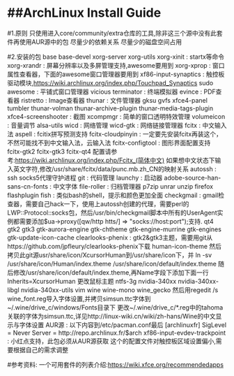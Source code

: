 ##ArchLinux Install Guide
======
#1.原则
	只使用进入core/community/extra仓库的工具,除非这三个源中没有此套件再使用AUR源中的包
	尽量少的依赖关系
	尽量少的磁盘空间占用


#2.安装的包
	base
	base-devel
	xorg-server
	xorg-utils
	xorg-xinit	:	startx等命令
	xorg-xrandr	:	屏幕分辨率以及多屏管理支持,awesome要用到
	xorg-xprop	:	窗口属性查看器，下面的awesome窗口管理器要用到
	xf86-input-synaptics	:	触控板驱动模块,https://wiki.archlinux.org/index.php/Touchpad_Synaptics
	sudo
	awesome : 平铺式窗口管理器
		vicious
	terminator : 终端模拟器
	evince	:	PDF查看器
	ristretto : Image查看器
	thunar	:	文件管理器
		gksu
		gvfs
		xfce4-panel
		tumbler
		thunar-volman
		thunar-archive-plugin
		thunar-media-tags-plugin
	xfce4-screenshooter :	截图
	xcompmgr	:	简单的窗口透明特效管理
	volumeicon	:	音量调节
		alsa-utils
	wicd	:	网络管理
		wicd-gtk	:	网络链接管理器
	fcitx	:	中文输入法
		aspell	:	fcitix拼写预测支持
		fcitx-cloudpinyin	:	一定要先安装fcitx再装这个，不然可能找不到中文输入法，云输入法
		fcitx-configtool	:	图形界面配置支持
		fcitx-gtk2
		fcitx-gtk3
		fcitx-qt4
		配置请参考:https://wiki.archlinux.org/index.php/Fcitx_(简体中文)
		如果想中文状态下输入英文字符,修改/usr/share/fcitx/data/punc.mb.zh_CN的映射关系
	autossh	:	ssh socks5代理守护进程
	git	:	代码管理
	launchy	:	启动器
	adobe-source-han-sans-cn-fonts :	中文字体
	file-roller	:	归档管理器
		p7zip
		unrar
		unzip
	firefox
		flashplugin
	fish	:	类似bash的shell，提示和颜色更加全面
	checkgmail	:	gmail检查器，需要自己hack一下，使用上autossh创建的代理，需要perl的LWP::Protocol::socks包，然后/usr/bin/checkgmail脚本中所有的UserAgent实例都需要添加$ua->proxy([qw/http htts/] => "socks://host:port");支持.
	qt4
	gtk2
	gtk3
		gtk-aurora-engine
		gtk-chtheme
		gtk-engine-murrine
		gtk-engines
		gtk-update-icon-cache
		clearlooks-phenix :	gtk2&gtk3主题，需要用git从https://github.com/jpfleury/clearlooks-phenix下载
	human-icon-theme
		然后拷贝此git源usr/share/icon/XcursorHuman到/usr/share/icon下，并
		ln -sv /usr/share/icon/Human/index.theme /usr/share/icon/default/index.theme
		随后修改/usr/share/icon/default/index.theme,再Name字段下添加下面一行
		Inherits=XcursorHuman
		更改鼠标主题
	ntfs-3g
	nvidia-340xx
	nvidia-340xx-libgl
	nvidia-340xx-utils
	vim
	wine
		wine-mono
		wine_gecko
		然后用regedit /s wine_font.reg导入字体设置,并拷贝simsun.ttc字体到~/.wine/drive_c/windows/Fonts目录下
		更改~/.wine/drive_c/*.reg中的tahoma关联的字体为simsun.ttc,详见http://linux-wiki.cn/wiki/zh-hans/Wine的中文显示与字体设置
	AUR源	:	以下内容到/etc/pacman.conf最后
		[archlinuxfr]
		SigLevel = Never
		Server = http://repo.archlinux.fr/$arch
	xf86-input-evdev-trackpoint	:	小红点支持，此包必须从AUR源获取
		这个的配置文件对触控板区域设置偏小,需要根据自己的需求调整

#参考资料:
	一个可用套件的列表介绍:https://wiki.xfce.org/recommendedapps
